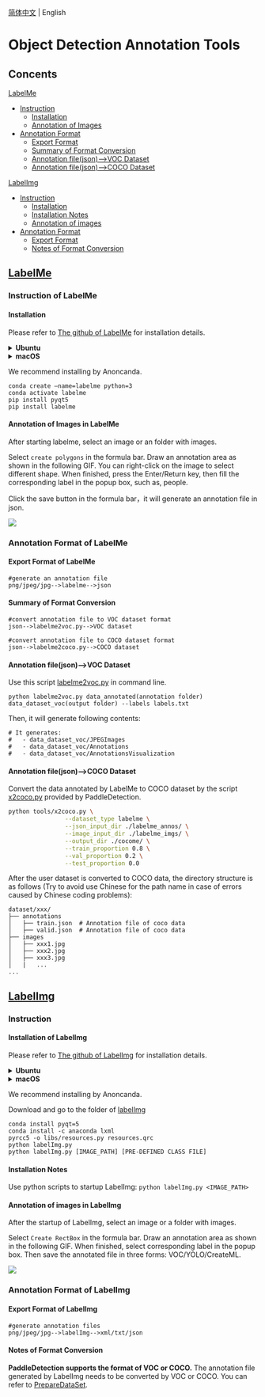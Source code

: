 [简体中文](DetAnnoTools.md) | English



# Object Detection Annotation Tools

## Concents

[LabelMe](#LabelMe)

* [Instruction](#Instruction-of-LabelMe)
  * [Installation](#Installation)
  * [Annotation of Images](#Annotation-of-images-in-LabelMe)
* [Annotation Format](#Annotation-Format-of-LabelMe)
  * [Export Format](#Export-Format-of-LabelMe)
  * [Summary of Format Conversion](#Summary-of-Format-Conversion)
  * [Annotation file(json)—>VOC Dataset](#annotation-filejsonvoc-dataset)
  * [Annotation file(json)—>COCO Dataset](#annotation-filejsoncoco-dataset)

[LabelImg](#LabelImg)

* [Instruction](#Instruction-of-LabelImg)
  * [Installation](#Installation-of-LabelImg)
  * [Installation Notes](#Installation-Notes)
  * [Annotation of images](#Annotation-of-images-in-LabelImg)
* [Annotation Format](#Annotation-Format-of-LabelImg)
  * [Export Format](#Export-Format-of-LabelImg)
  * [Notes of Format Conversion](#Notes-of-Format-Conversion)



## [LabelMe](https://github.com/wkentaro/labelme)

### Instruction of LabelMe

#### Installation

Please refer to [The github of LabelMe](https://github.com/wkentaro/labelme) for installation details.

<details>
<summary><b> Ubuntu</b></summary>

```
sudo apt-get install labelme

# or
sudo pip3 install labelme

# or install standalone executable from:
# https://github.com/wkentaro/labelme/releases
```

</details>

<details>
<summary><b> macOS</b></summary>

```
brew install pyqt  # maybe pyqt5
pip install labelme

# or
brew install wkentaro/labelme/labelme  # command line interface
# brew install --cask wkentaro/labelme/labelme  # app

# or install standalone executable/app from:
# https://github.com/wkentaro/labelme/releases
```

</details>



We recommend installing by Anoncanda.

```
conda create –name=labelme python=3
conda activate labelme
pip install pyqt5
pip install labelme
```





#### Annotation of Images in LabelMe

After starting labelme, select an image or an folder with images.

Select  `create polygons`   in the formula bar. Draw an annotation area as shown in the following  GIF. You can right-click on the image to select different shape. When finished, press the Enter/Return key, then fill the corresponding label in the popup box, such as, people.

Click the save button in the formula bar，it will generate an annotation file in json.

![](https://media3.giphy.com/media/XdnHZgge5eynRK3ATK/giphy.gif?cid=790b7611192e4c0ec2b5e6990b6b0f65623154ffda66b122&rid=giphy.gif&ct=g)



### Annotation Format of LabelMe

#### Export Format of LabelMe

```
#generate an annotation file
png/jpeg/jpg-->labelme-->json
```





#### Summary of Format Conversion

```
#convert annotation file to VOC dataset format
json-->labelme2voc.py-->VOC dataset

#convert annotation file to COCO dataset format
json-->labelme2coco.py-->COCO dataset
```





#### Annotation file(json)—>VOC Dataset

Use this script [labelme2voc.py](https://github.com/wkentaro/labelme/blob/main/examples/bbox_detection/labelme2voc.py) in command line.

```Te
python labelme2voc.py data_annotated(annotation folder) data_dataset_voc(output folder) --labels labels.txt
```

Then, it will generate following contents: 

```
# It generates:
#   - data_dataset_voc/JPEGImages
#   - data_dataset_voc/Annotations
#   - data_dataset_voc/AnnotationsVisualization

```





#### Annotation file(json)—>COCO Dataset

Convert the data annotated by LabelMe to COCO dataset by the script [x2coco.py](https://github.com/PaddlePaddle/PaddleDetection/blob/develop/tools/x2coco.py) provided by PaddleDetection.

```bash
python tools/x2coco.py \
                --dataset_type labelme \
                --json_input_dir ./labelme_annos/ \
                --image_input_dir ./labelme_imgs/ \
                --output_dir ./cocome/ \
                --train_proportion 0.8 \
                --val_proportion 0.2 \
                --test_proportion 0.0
```

After the user dataset is converted to COCO data, the directory structure is as follows (Try to avoid use Chinese for the path name in case of errors caused by Chinese coding problems):

```
dataset/xxx/
├── annotations
│   ├── train.json  # Annotation file of coco data
│   ├── valid.json  # Annotation file of coco data
├── images
│   ├── xxx1.jpg
│   ├── xxx2.jpg
│   ├── xxx3.jpg
│   |   ...
...
```





## [LabelImg](https://github.com/tzutalin/labelImg)

### Instruction

#### Installation of LabelImg

Please refer to [The github of LabelImg](https://github.com/tzutalin/labelImg) for installation details.

<details>
<summary><b> Ubuntu</b></summary>

```
sudo apt-get install pyqt5-dev-tools
sudo pip3 install -r requirements/requirements-linux-python3.txt
make qt5py3
python3 labelImg.py
python3 labelImg.py [IMAGE_PATH] [PRE-DEFINED CLASS FILE]
```

</details>

<details>
<summary><b>macOS</b></summary>

```
brew install qt  # Install qt-5.x.x by Homebrew
brew install libxml2

or using pip

pip3 install pyqt5 lxml # Install qt and lxml by pip

make qt5py3
python3 labelImg.py
python3 labelImg.py [IMAGE_PATH] [PRE-DEFINED CLASS FILE]
```

</details>



We recommend installing by Anoncanda.

Download and go to the folder of  [labelImg](https://github.com/tzutalin/labelImg#labelimg)

```
conda install pyqt=5
conda install -c anaconda lxml
pyrcc5 -o libs/resources.py resources.qrc
python labelImg.py
python labelImg.py [IMAGE_PATH] [PRE-DEFINED CLASS FILE]
```





#### Installation Notes

Use python scripts to startup LabelImg: `python labelImg.py <IMAGE_PATH>`

#### Annotation of images in LabelImg

After the startup of LabelImg, select an image or a folder with images.

Select  `Create RectBox`  in the formula bar. Draw an annotation area as shown in the following  GIF. When finished, select corresponding label in the popup box. Then save the annotated file in three forms:  VOC/YOLO/CreateML.



![](https://user-images.githubusercontent.com/34162360/177526022-fd9c63d8-e476-4b63-ae02-76d032bb7656.gif)





### Annotation Format of LabelImg

#### Export Format of LabelImg

```
#generate annotation files
png/jpeg/jpg-->labelImg-->xml/txt/json
```



#### Notes of Format Conversion

**PaddleDetection supports the format of VOC or COCO.** The annotation file generated by LabelImg needs to be converted by VOC or COCO.  You can refer to [PrepareDataSet](./PrepareDataSet.md#%E5%87%86%E5%A4%87%E8%AE%AD%E7%BB%83%E6%95%B0%E6%8D%AE).


